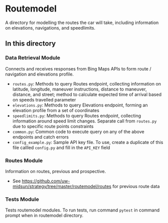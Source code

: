 # Routemodel

A directory for modelling the routes the car will take, including information on elevations, navigations, and speedlimits.

## In this directory

### Data Retrieval Module

Connects and receives responses from Bing Maps APIs to form route / navigation and elevations profile.

+ `routes.py`: Methods to query Routes endpoint, collecting information on latitude, longitude, maneuver instructions, distance to maneuver, distance, and street; method to calculate expected time of arrival based on speeds travelled parameter
+ `elevations.py`: Methods to query Elevations endpoint, forming an elevation profile from a set of coordinates
+ `speedlimits.py`: Methods to query Routes endpoint, collecting information around speed limit changes. Separate call from `routes.py` due to specific route points constraints
+ `common.py`: Common code to execute query on any of the above endpoints and catch errors
+ `config_example.py`: Sample API key file. To use, create a duplicate of this file callled `config.py` and fill in the `API_KEY` field

### Routes Module

Information on routes, previous and prospective.

+ See https://github.com/uw-midsun/strategy/tree/master/routemodel/routes for previous route data

### Tests Module

Tests routemodel modules. To run tests, run command `pytest` in command prompt when in routemodel directory.
